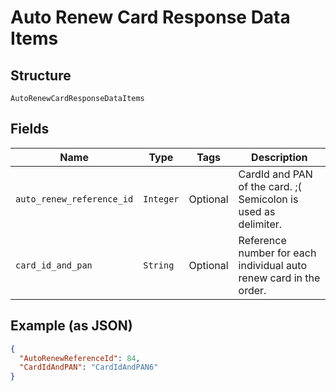 
# Auto Renew Card Response Data Items

## Structure

`AutoRenewCardResponseDataItems`

## Fields

| Name | Type | Tags | Description |
|  --- | --- | --- | --- |
| `auto_renew_reference_id` | `Integer` | Optional | CardId and PAN of the card. ;( Semicolon is used as delimiter. |
| `card_id_and_pan` | `String` | Optional | Reference number for each individual auto renew card in the order. |

## Example (as JSON)

```json
{
  "AutoRenewReferenceId": 84,
  "CardIdAndPAN": "CardIdAndPAN6"
}
```

